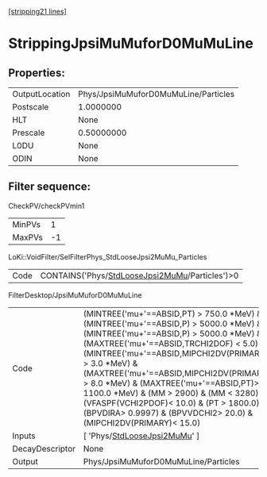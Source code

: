 [[stripping21 lines]](./stripping21-index)

# StrippingJpsiMuMuforD0MuMuLine

## Properties:

|                |                                      |
|----------------|--------------------------------------|
| OutputLocation | Phys/JpsiMuMuforD0MuMuLine/Particles |
| Postscale      | 1.0000000                            |
| HLT            | None                                 |
| Prescale       | 0.50000000                           |
| L0DU           | None                                 |
| ODIN           | None                                 |

## Filter sequence:

CheckPV/checkPVmin1

|        |     |
|--------|-----|
| MinPVs | 1   |
| MaxPVs | -1  |

LoKi::VoidFilter/SelFilterPhys_StdLooseJpsi2MuMu_Particles

|      |                                                                                                    |
|------|----------------------------------------------------------------------------------------------------|
| Code | CONTAINS('Phys/[StdLooseJpsi2MuMu](./stripping21-commonparticles-stdloosejpsi2mumu)/Particles')\>0 |

FilterDesktop/JpsiMuMuforD0MuMuLine

|                 |                                                                                                                                                                                                                                                                                                                                                                                                                                                                                                  |
|-----------------|--------------------------------------------------------------------------------------------------------------------------------------------------------------------------------------------------------------------------------------------------------------------------------------------------------------------------------------------------------------------------------------------------------------------------------------------------------------------------------------------------|
| Code            | (MINTREE('mu+'==ABSID,PT) \> 750.0 \*MeV) & (MINTREE('mu+'==ABSID,P) \> 5000.0 \*MeV) & (MINTREE('mu+'==ABSID,P) \> 5000.0 \*MeV) & (MAXTREE('mu+'==ABSID,TRCHI2DOF) \< 5.0) & (MINTREE('mu+'==ABSID,MIPCHI2DV(PRIMARY)) \> 3.0 \*MeV) & (MAXTREE('mu+'==ABSID,MIPCHI2DV(PRIMARY)) \> 8.0 \*MeV) & (MAXTREE('mu+'==ABSID,PT)\> 1100.0 \*MeV) & (MM \> 2900) & (MM \< 3280) & (VFASPF(VCHI2PDOF)\< 10.0) & (PT \> 1800.0) & (BPVDIRA\> 0.9997) & (BPVVDCHI2\> 20.0) & (MIPCHI2DV(PRIMARY)\< 15.0) |
| Inputs          | [ 'Phys/[StdLooseJpsi2MuMu](./stripping21-commonparticles-stdloosejpsi2mumu)' ]                                                                                                                                                                                                                                                                                                                                                                                                                |
| DecayDescriptor | None                                                                                                                                                                                                                                                                                                                                                                                                                                                                                             |
| Output          | Phys/JpsiMuMuforD0MuMuLine/Particles                                                                                                                                                                                                                                                                                                                                                                                                                                                             |
